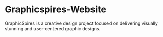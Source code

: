 # Graphicspires-Website
GraphicSpires is a creative design project focused on delivering visually stunning and user-centered graphic designs.

